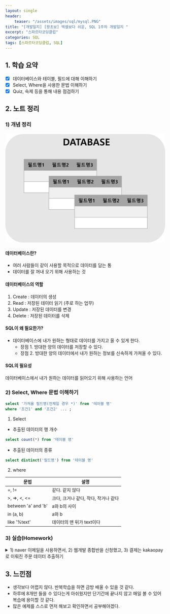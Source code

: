 ```yaml
---
layout: single
header:
    teaser: "/assets/images/sql/mysql.PNG"
title: "[개발일지] [왕초보] 엑셀보다 쉬운, SQL 1주차 개발일지 "
excerpt: "스파르타코딩클럽"
categories: SQL
tags: [스파르타코딩클럽, SQL]
---
```


## 1. 학습 요약
- [x] 데이터베이스와 테이블, 필드에 대해 이해하기
- [x] Select, Where을 사용한 문법 이해하기 
- [x] Quiz, 숙제 등을 통해 내용 점검하기

## 2. 노트 정리 
### 1) 개념 정리 

<p style="text-align:center;">
    <img src="/assets/images/sql/figuresql.png">
</p>

#### 데이터베이스란?
* 여러 사람들이 같이 사용할 목적으로 데이터를 담는 통
* 데이터를 잘 꺼내 오기 위해 사용하는 것

#### 데이터베이스의 역할
1. Create : 데이터의 생성
2. Read : 저장된 데이터 읽기 (주로 하는 업무)
3. Update : 저장된 데이터를 변경
4. Delete : 저장된 데이터를 삭제

#### SQL이 왜 필요한가?
* 데이터베이스에 내가 원하는 형태로 데이터를 가지고 올 수 있게 한다.
    * 장점 1. 방대한 양의 데이터를 저장할 수 있다.
    * 장점 2. 방대한 양의 데이터에서 내가 원하는 정보를 신속하게 가져올 수 있다. 

#### SQL의 필요성
데이터베이스에서 내가 원하는 데이터를 읽어오기 위해 사용하는 언어

### 2) Select, Where 문법 이해하기 

```sql
select '가져올 필드명(전체일 경우 *)' from '테이블 명'
where '조건1' and '조건2' ... ;
```

1) Select

- 추출된 데이터의 행 개수 

```sql
select count(*) from '테이블 명'
```

- 추출된 데이터의 종류

```sql
select distinct('필드명') from '테이블 명'
```

2)  where

| 문법  | 설명 |
|------|-------|
| =, !=| 같다. 같지 않다 | 
| >, =>, <, <= | 크다, 크거나 같다, 작다, 작거나 같다 |
| between 'a' and 'b' | a와 b의 사이 |
| in (a, b) | a와 b |
| like '%text' | 데이터의 맨 뒤가 text이다 |

### 3) 실습(Homework)

<details>
<summary>
1) naver 이메일을 사용하면서, 2) 웹개발 종합반을 신청했고, 3) 결제는 kakaopay로 이뤄진 주문 데이터 추출하기
</summary>
<div markdown="1">
```sql
select * from orders
where email like '%naver.com' and 
      course_title = '웹개발 종합반' and 
      payment_method = 'kakaopay';
```
</div>
</details>

## 3. 느낀점
* 생각보다 어렵지 않다. 반복학습을 하면 금방 배울 수 있을 것 같다. 
* 하루에 8개만 들을 수 있다는게 아쉬웠지만 단기간에 끝나지 않고 매일 볼 수 있어 복습에 용이할 것 같다. 
* 많은 예제를 스스로 먼저 해보고 확인하면서 공부해야겠다. 
